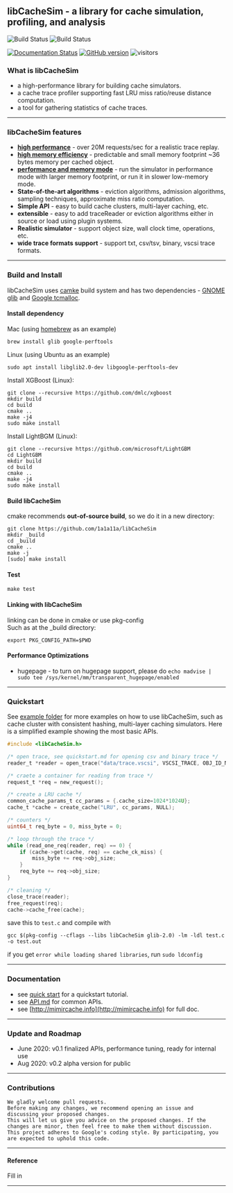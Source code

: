 ## libCacheSim - a library for cache simulation, profiling, and analysis 


![Build Status](https://travis-ci.com/1a1a11a/libCacheSim.svg?token=yJEqB6qLmWucGFp9zK4U&branch=master)
![Build Status](https://github.com/1a1a11a/libCacheSimPrv/actions/workflows/ci.yml/badge.svg?branch=develop)

[![Documentation Status](https://readthedocs.org/projects/libCacheSim/badge/?version=master)](http://libCacheSim.readthedocs.io/en/develop/?badge=master)
[![GitHub version](https://badge.fury.io/gh/1a1a11a%2FlibCasheSim.svg)](https://badge.fury.io/gh/1a1a11a%2FlibCasheSim)
![visitors](https://visitor-badge.glitch.me/badge?page_id=1a1a11a.libCacheSim)


### What is libCacheSim
* a high-performance library for building cache simulators. 
* a cache trace profiler supporting fast LRU miss ratio/reuse distance computation. 
* a tool for gathering statistics of cache traces. 
---

### libCacheSim features 
* [**high performance**](performance.md) - over 20M requests/sec for a realistic trace replay. 
* [**high memory efficiency**](performance.md) - predictable and small memory footprint ~36 bytes memory per cached object. 
* [**performance and memory mode**](performance.md) - run the simulator in performance mode with larger memory footprint, or run it in slower low-memory mode.  
* **State-of-the-art algorithms** - eviction algorithms, admission algorithms, sampling techniques, approximate miss ratio computation. 
* **Simple API** - easy to build cache clusters, multi-layer caching, etc.
* **extensible** - easy to add traceReader or eviction algorithms either in source or load using plugin systems.    
* **Realistic simulator** - support object size, wall clock time, operations, etc. 
* **wide trace formats support** - support txt, csv/tsv, binary, vscsi trace formats. 
---

### Build and Install 
libCacheSim uses [camke](https://cmake.org/) build system and has two dependencies - 
[GNOME glib](https://developer.gnome.org/glib/) and [Google tcmalloc](https://github.com/google/tcmalloc).

#### Install dependency
Mac (using [homebrew](https://brew.sh/) as an example)
```
brew install glib google-perftools
```

Linux (using Ubuntu as an example)
```
sudo apt install libglib2.0-dev libgoogle-perftools-dev
```

Install XGBoost (Linux):
```
git clone --recursive https://github.com/dmlc/xgboost
mkdir build
cd build
cmake ..
make -j4
sudo make install
```

Install LightBGM (Linux):
```
git clone --recursive https://github.com/microsoft/LightGBM
cd LightGBM
mkdir build
cd build
cmake ..
make -j4
sudo make install
```

#### Build libCacheSim
cmake recommends **out-of-source build**, so we do it in a new directory:
```
git clone https://github.com/1a1a11a/libCacheSim 
mkdir _build
cd _build
cmake ..
make -j
[sudo] make install
```

#### Test
```
make test
```

#### Linking with libCacheSim
linking can be done in cmake or use pkg-config  
Such as at the _build directory:  
```
export PKG_CONFIG_PATH=$PWD
```
#### Performance Optimizations 
* hugepage - to turn on hugepage support, please do `echo madvise | sudo tee /sys/kernel/mm/transparent_hugepage/enabled`


---
### Quickstart  
See [example folder](example) for more examples on how to use libCacheSim, such as cache cluster with consistent hashing, multi-layer caching simulators. 
Here is a simplified example showing the most basic APIs. 
```c 
#include <libCacheSim.h>

/* open trace, see quickstart.md for opening csv and binary trace */
reader_t *reader = open_trace("data/trace.vscsi", VSCSI_TRACE, OBJ_ID_NUM, NULL);

/* craete a container for reading from trace */
request_t *req = new_request();

/* create a LRU cache */
common_cache_params_t cc_params = {.cache_size=1024*1024U}; 
cache_t *cache = create_cache("LRU", cc_params, NULL); 

/* counters */
uint64_t req_byte = 0, miss_byte = 0;

/* loop through the trace */
while (read_one_req(reader, req) == 0) {
    if (cache->get(cache, req) == cache_ck_miss) {
        miss_byte += req->obj_size;
    }
    req_byte += req->obj_size; 
}

/* cleaning */
close_trace(reader);
free_request(req);
cache->cache_free(cache);


```
save this to `test.c` and compile with 
```
gcc $(pkg-config --cflags --libs libCacheSim glib-2.0) -lm -ldl test.c -o test.out
```

if you get `error while loading shared libraries`, run `sudo ldconfig`



---
### Documentation 
* see [quick start](quickstart.md) for a quickstart tutorial. 
* see [API.md](API.md) for common APIs.  
* see [http://mimircache.info](http://mimircache.info) for full doc. 
  
  



---
### Update and Roadmap
* June 2020: v0.1 finalized APIs, performance tuning, ready for internal use 
* Aug 2020:  v0.2 alpha version for public 

  
---  
### Contributions 
```
We gladly welcome pull requests.
Before making any changes, we recommend opening an issue and discussing your proposed changes.  
This will let us give you advice on the proposed changes. If the changes are minor, then feel free to make them without discussion. 
This project adheres to Google's coding style. By participating, you are expected to uphold this code. 
```

---
#### Reference
Fill in

---


